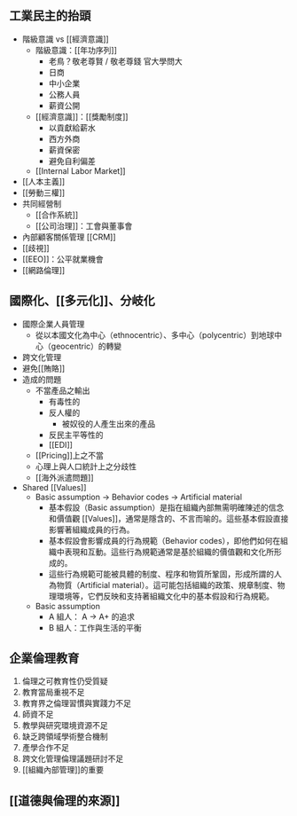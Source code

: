 ## 工業民主的抬頭

- 階級意識 vs [[經濟意識]] 
	- 階級意識：[[年功序列]] 
		- 老鳥？敬老尊賢 / 敬老尊錢 官大學問大
		- 日商
		- 中小企業
		- 公務人員
		- 薪資公開
	- [[經濟意識]]：[[獎勵制度]] 
		- 以貢獻給薪水
		- 西方外商
		- 薪資保密
		- 避免自利偏差
	- [[Internal Labor Market]]
- [[人本主義]] 
- [[勞動三權]]
- 共同經營制
	- [[合作系統]]
	- [[公司治理]]：工會與董事會
- 內部顧客關係管理 [[CRM]]
- [[歧視]]
- [[EEO]]：公平就業機會
- [[網路倫理]]

## 國際化、[[多元化]]、分岐化

- 國際企業人員管理
	- 從以本國文化為中心（ethnocentric）、多中心（polycentric）到地球中心（geocentric）的轉變
- 跨文化管理
- 避免[[賄賂]]
- 造成的問題
	- 不當產品之輸出
		- 有毒性的
		- 反人權的
			- 被奴役的人產生出來的產品
		- 反民主平等性的
		- [[EDI]]
	- [[Pricing]]上之不當
	- 心理上與人口統計上之分歧性
	- [[海外派遣問題]]
- Shared [[Values]]
	- Basic assumption -> Behavior codes -> Artificial material
		- 基本假設（Basic assumption）是指在組織內部無需明確陳述的信念和價值觀 [[Values]]，通常是隱含的、不言而喻的。這些基本假設直接影響著組織成員的行為。
		- 基本假設會影響成員的行為規範（Behavior codes），即他們如何在組織中表現和互動。這些行為規範通常是基於組織的價值觀和文化所形成的。
		- 這些行為規範可能被具體的制度、程序和物質所鞏固，形成所謂的人為物質（Artificial material）。這可能包括組織的政策、規章制度、物理環境等，它們反映和支持著組織文化中的基本假設和行為規範。
	- Basic assumption
		- A 組人： A -> A+ 的追求
		- B 組人：工作與生活的平衡

## 企業倫理教育

1. 倫理之可教育性仍受質疑  
2. 教育當局重視不足  
3. 教育界之倫理習慣與實踐力不足  
4. 師資不足  
5. 教學與研究環境資源不足  
6. 缺乏跨領域學術整合機制  
7. 產學合作不足  
8. 跨文化管理倫理議題研討不足
9. [[組織內部管理]]的重要

## [[道德與倫理的來源]]